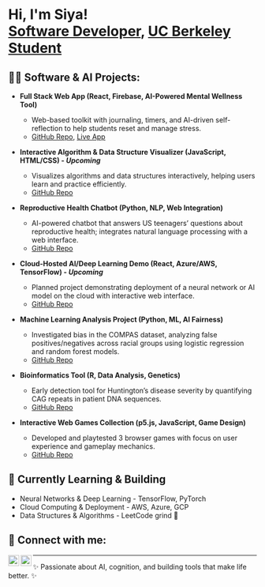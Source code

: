 <h1>Hi, I'm Siya! <br/><a href="https://github.com/siyapython">Software Developer</a>, <a href="https://www.linkedin.com/in/siyapatel24/">UC Berkeley Student</a>

<h2>👨‍💻 Software & AI Projects:</h2>

- <b>Full Stack Web App (React, Firebase, AI-Powered Mental Wellness Tool)</b>
  - Web-based toolkit with journaling, timers, and AI-driven self-reflection to help students reset and manage stress.
  - [GitHub Repo](https://github.com/joshmadakor1/Algorithms-Practice), [Live App](https://github.com/joshmadakor1/Algorithms-Practice)

- <b>Interactive Algorithm & Data Structure Visualizer (JavaScript, HTML/CSS) - <i>Upcoming</i></b>
  - Visualizes algorithms and data structures interactively, helping users learn and practice efficiently.
  - [GitHub Repo](https://github.com/joshmadakor1/4chan-Image-Analysis-Middleware-C964)
- <b>Reproductive Health Chatbot (Python, NLP, Web Integration)</b>
  - AI-powered chatbot that answers US teenagers’ questions about reproductive health; integrates natural language processing with a web interface.
  - [GitHub Repo](https://github.com/joshmadakor1/Sentinel-Lab)
- <b>Cloud-Hosted AI/Deep Learning Demo (React, Azure/AWS, TensorFlow) - <i>Upcoming</i></b>
  - Planned project demonstrating deployment of a neural network or AI model on the cloud with interactive web interface.
  - [GitHub Repo](https://github.com/joshmadakor1/Sentinel-Lab)
- <b>Machine Learning Analysis Project (Python, ML, AI Fairness)</b>
  - Investigated bias in the COMPAS dataset, analyzing false positives/negatives across racial groups using logistic regression and random forest models.
  - [GitHub Repo](https://github.com/joshmadakor1/Sentinel-Lab)
- <b>Bioinformatics Tool (R, Data Analysis, Genetics)</b>
  - Early detection tool for Huntington’s disease severity by quantifying CAG repeats in patient DNA sequences.
  - [GitHub Repo](https://github.com/joshmadakor1/Sentinel-Lab)
- <b>Interactive Web Games Collection (p5.js, JavaScript, Game Design)</b>
  - Developed and playtested 3 browser games with focus on user experience and gameplay mechanics.
  - [GitHub Repo](https://github.com/joshmadakor1/Sentinel-Lab)

<h2>🌱 Currently Learning & Building</h2>

- Neural Networks & Deep Learning - TensorFlow, PyTorch
- Cloud Computing & Deployment - AWS, Azure, GCP
- Data Structures & Algorithms - LeetCode grind 💪

<h2> 🤳 Connect with me:</h2>

[<img align="left" alt="Siya | LinkedIn" width="22px" src="https://cdn.jsdelivr.net/npm/simple-icons@v3/icons/linkedin.svg" />][linkedin]
[<img align="left" alt="Siya | GitHub" width="22px" src="https://cdn.jsdelivr.net/npm/simple-icons@v3/icons/github.svg" />][github]

[linkedin]: https://www.linkedin.com/in/siya-patel/
[github]: https://github.com/siya-patel

---

✨ Passionate about AI, cognition, and building tools that make life better. ✨

<!--
**joshmadakor1/joshmadakor1** is a ✨ _special_ ✨ repository because its `README.md` (this file) appears on your GitHub profile.

Here are some ideas to get you started:

- 🔭 I’m currently working on ...
- 🌱 I’m currently learning ...
- 👯 I’m looking to collaborate on ...
- 🤔 I’m looking for help with ...
- 💬 Ask me about ...
- 📫 How to reach me: ...
- 😄 Pronouns: ...
- ⚡ Fun fact: ...
-->
